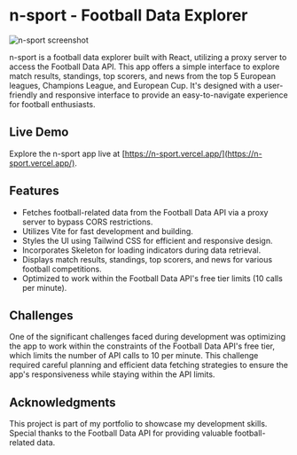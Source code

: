 # n-sport - Football Data Explorer

![n-sport screenshot](video.gif)

n-sport is a football data explorer built with React, utilizing a proxy server to access the Football Data API. This app offers a simple interface to explore match results, standings, top scorers, and news from the top 5 European leagues, Champions League, and European Cup. It's designed with a user-friendly and responsive interface to provide an easy-to-navigate experience for football enthusiasts.

## Live Demo

Explore the n-sport app live at [https://n-sport.vercel.app/](https://n-sport.vercel.app/).

## Features

- Fetches football-related data from the Football Data API via a proxy server to bypass CORS restrictions.
- Utilizes Vite for fast development and building.
- Styles the UI using Tailwind CSS for efficient and responsive design.
- Incorporates Skeleton for loading indicators during data retrieval.
- Displays match results, standings, top scorers, and news for various football competitions.
- Optimized to work within the Football Data API's free tier limits (10 calls per minute).

## Challenges
One of the significant challenges faced during development was optimizing the app to work within the constraints of the Football Data API's free tier, which limits the number of API calls to 10 per minute. This challenge required careful planning and efficient data fetching strategies to ensure the app's responsiveness while staying within the API limits.

## Acknowledgments
This project is part of my portfolio to showcase my development skills.
Special thanks to the Football Data API for providing valuable football-related data.